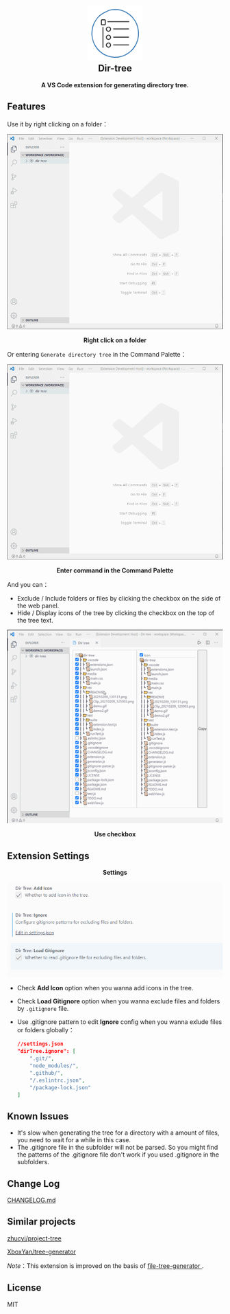 <h2 align="center"><img src="https://github.com/Higurashi-kagome/dir-tree/raw/main/res/README/icon.png" height="128"><br>Dir-tree</h2>

<p align = "center"><strong>A VS Code extension for generating directory tree.</strong></p>

## Features

Use it by right clicking on a folder：

![demo1](https://github.com/Higurashi-kagome/dir-tree/raw/main/res/README/demo1.gif)

<p align='center'><strong>Right click on a folder</strong></p>

Or entering `Generate directory tree` in the Command Palette：

![demo2](https://github.com/Higurashi-kagome/dir-tree/raw/main/res/README/demo2.gif)

<p align='center'><strong>Enter command in the Command Palette</strong></p>

And you can：

- Exclude / Include folders or files by clicking the checkbox on the side of the web panel.
- Hide / Display icons of the tree by clicking the checkbox on the top of the tree text.

![demo3](https://github.com/Higurashi-kagome/dir-tree/raw/main/res/README/demo3.gif)

<p align='center'><strong>Use checkbox</strong></p>

## Extension Settings

<p align = "center"><strong>Settings</strong></p>

![settings](https://github.com/Higurashi-kagome/dir-tree/raw/main/res/README/settings.png)

- Check **Add Icon** option when you wanna add icons in the tree.

- Check **Load Gitignore** option when you wanna exclude files and folders by `.gitignore` file.

- Use .gitignore pattern to edit **Ignore** config when you wanna exlude files or folders globally：

  ```json
  //settings.json
  "dirTree.ignore": [
      ".git/",
      "node_modules/",
      ".github/",
      "/.eslintrc.json",
      "/package-lock.json"
  ]
  ```

## Known Issues

- It's slow when generating the tree for a directory with a amount of files, you need to wait for a while in this case.
- The .gitignore file in the subfolder will not be parsed. So you might find the patterns of the .gitignore file don't work if you used .gitignore in the subfolders.

## Change Log

[CHANGELOG.md](CHANGELOG.md)

## Similar projects

[zhucyi/project-tree](https://github.com/zhucyi/project-tree)

[XboxYan/tree-generator](https://github.com/XboxYan/tree-generator)

*Note*：This extension is improved on the basis of [file-tree-generator ](https://marketplace.visualstudio.com/items?itemName=Shinotatwu-DS.file-tree-generator).

## License

MIT